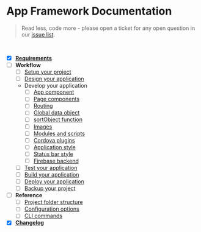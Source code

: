 # App Framework Documentation

> Read less, code more - please open a ticket for any open question in our [issue list](https://github.com/scriptPilot/app-framework/issues).

<br />

- [x] **[Requirements](docs/requirements.md)**
- [ ] **Workflow**
  - [ ] [Setup your project](#)
  - [ ] [Design your application](#)
  - Develop your application
    - [ ] [App component](#)
    - [ ] [Page components](#)
    - [ ] [Routing](#)
    - [ ] [Global data object](#)
    - [ ] [sortObject function](#)
    - [ ] [Images](#)
    - [ ] [Modules and scripts](#)
    - [ ] [Cordova plugins](#)
    - [ ] [Application style](#)
    - [ ] [Status bar style](#)
    - [ ] [Firebase backend](#)
  - [ ] [Test your application](#)
  - [ ] [Build your application](#)
  - [ ] [Deploy your application](#)
  - [ ] [Backup your project](#)
- [ ] **Reference**
  - [ ] [Project folder structure](#)
  - [ ] [Configuration options](#)
  - [ ] [CLI commands](#)
- [x] **[Changelog](docs/changelog.md)**
